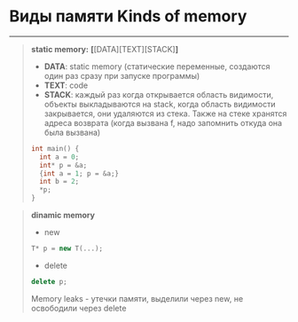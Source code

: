 # Виды памяти Kinds of memory
***
> **static memory:** **[**[DATA][TEXT][STACK]**]**
> * **DATA**: static memory (статические переменные, создаются один раз сразу при запуске программы)
> * **TEXT**: code
> * **STACK**: каждый раз когда открывается область видимости, объекты выкладываются на stack,
> когда область видимости закрывается, они удаляются из стека.
> Также на стеке хранятся адреса возврата (когда вызвана f, надо запомнить откуда она была вызвана)
> ```c++
> int main() {
>   int a = 0;
>   int* p = &a;
>   {int a = 1; p = &a;}
>   int b = 2;
>   *p;
> }
> ```

> **dinamic memory** 
> * new
> ```c++
> T* p = new T(...);
> ```
> * delete
> ```c++
> delete p;
> ```
> Memory leaks - утечки памяти, выделили через new, не освободили через delete
> 